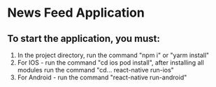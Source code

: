 # News Feed Application
## To start the application, you must: ##
 1) In the project directory, run the command "npm i" or "yarm install"
 2) For IOS - run the command "cd ios pod install", after installing all modules run the command "cd... react-native run-ios"
 3) For Android - run the command "react-native run-android"